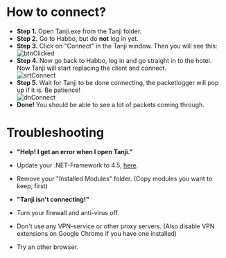 # How to connect?
- **Step 1.** Open Tanji.exe from the Tanji folder. <br/>
- **Step 2.** Go to Habbo, but do __not__ log in yet. <br/>
- **Step 3.** Click on "Connect" in the Tanji window. Then you will see this: <br/>
![btnClicked](https://i.gyazo.com/8d5c3bfe2bed74ecefb5f17e93c80793.png) <br/>
- **Step 4.** Now go back to Habbo, log in and go straight in to the hotel. Now Tanji will start replacing the client and connect.<br/>
![srtConnect](https://i.gyazo.com/961f16dd5881515d111e2a802ba12a80.png) <br/>
- **Step 5.** Wait for Tanji to be done connecting, the packetlogger will pop up if it is. Be patience! <br/>
![dnConnect](https://i.gyazo.com/fe6edf10758c85fbbbb09d8f60c17606.png) <br/>
- **Done!** You should be able to see a lot of packets coming through. 

# Troubleshooting
- **"Help! I get an error when I open Tanji."** <br/>
 - Update your .NET-Framework to 4.5, [here](https://www.microsoft.com/en-us/download/details.aspx?id=30653 "link").
 - Remove your "Installed Modules" folder. (Copy modules you want to keep, first)

- **"Tanji isn't connecting!"** <br/>
 - Turn your firewall and anti-virus off.
 - Don't use any VPN-service or other proxy servers. (Also disable VPN extensions on Google Chrome if you have one installed)
 - Try an other browser.


